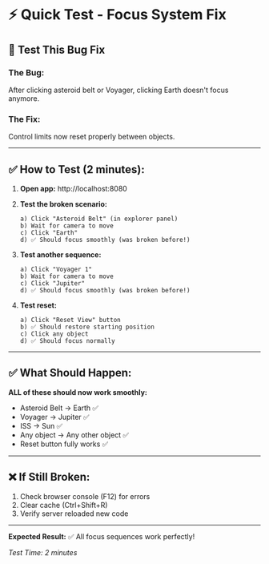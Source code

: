 # ⚡ Quick Test - Focus System Fix

## 🧪 Test This Bug Fix

### The Bug:
After clicking asteroid belt or Voyager, clicking Earth doesn't focus anymore.

### The Fix:
Control limits now reset properly between objects.

---

## ✅ How to Test (2 minutes):

1. **Open app:** http://localhost:8080

2. **Test the broken scenario:**
   ```
   a) Click "Asteroid Belt" (in explorer panel)
   b) Wait for camera to move
   c) Click "Earth"
   d) ✅ Should focus smoothly (was broken before!)
   ```

3. **Test another sequence:**
   ```
   a) Click "Voyager 1"
   b) Wait for camera to move
   c) Click "Jupiter"
   d) ✅ Should focus smoothly (was broken before!)
   ```

4. **Test reset:**
   ```
   a) Click "Reset View" button
   b) ✅ Should restore starting position
   c) Click any object
   d) ✅ Should focus normally
   ```

---

## ✅ What Should Happen:

**ALL of these should now work smoothly:**
- Asteroid Belt → Earth ✅
- Voyager → Jupiter ✅
- ISS → Sun ✅
- Any object → Any other object ✅
- Reset button fully works ✅

---

## ❌ If Still Broken:

1. Check browser console (F12) for errors
2. Clear cache (Ctrl+Shift+R)
3. Verify server reloaded new code

---

**Expected Result:** ✅ All focus sequences work perfectly!

*Test Time: 2 minutes*
